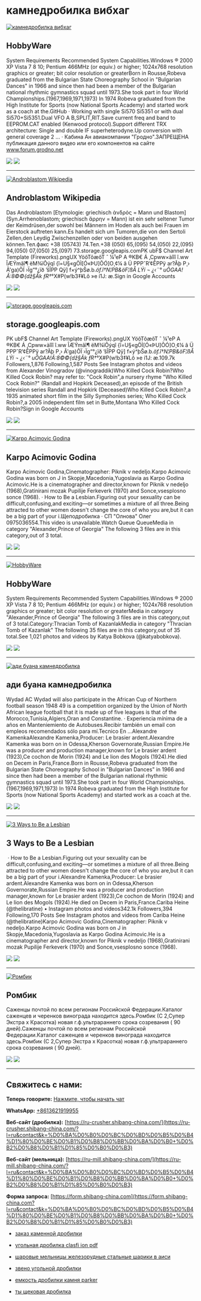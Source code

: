 # камнедробилка вибхаг

<a href="https://swt.shibang-china.com/?l=ru&img&k=%D0%BA%D0%B0%D0%BC%D0%BD%D0%B5%D0%B4%D1%80%D0%BE%D0%B1%D0%B8%D0%BB%D0%BA%D0%B0+%D0%B2%D0%B8%D0%B1%D1%85%D0%B0%D0%B3" target="_blank">![камнедробилка вибхаг](http://static.shibang-china.com/all-800x300/1269.jpg)</a>

## HobbyWare
System Requirements Recommended System Capabilities.Windows &#174; 2000 XP Vista 7 8 10; Pentium 466MHz (or equiv.) or higher; 1024x768 resolution graphics or greater; bit color resolution or greaterBorn in Rousse,Robeva graduated from the Bulgarian State Choreography School in &quot;Bulgarian Dances&quot; in 1966 and since then had been a member of the Bulgarian national rhythmic gymnastics squad until 1973.She took part in four World Championships.(1967,1969,1971,1973) In 1974 Robeva graduated from the High Institute for Sports (now National Sports Academy) and started work as a coach at the.GitHub&nbsp;&#0183;&#32;Working with single Si570 Si5351 or with dual Si570+Si5351.Dual VFO A B,SPLIT,RIT.Save current freq and band to EEPROM.CAT enabled (Kenwood protocol).Support different TRX architecture: Single and double IF superheterodyne.Up conversion with general coverage 2 …&nbsp;&#0183;&#32;Кабина Ан авиакомпании &quot;Гродно&quot;.ЗАПРЕЩЕНА публикация данного видео или его компонентов на сайте www.forum.grodno.net


<a href="https://whatsapp.shibangsoft.com/WhatsApp.php" target="_blank" title="WhatsApp">![](http://static.shibang-china.com/icon/whatsapp.png)</a> <a href="https://swt.shibang-china.com/?l=ru&icon&k=%D0%BA%D0%B0%D0%BC%D0%BD%D0%B5%D0%B4%D1%80%D0%BE%D0%B1%D0%B8%D0%BB%D0%BA%D0%B0+%D0%B2%D0%B8%D0%B1%D1%85%D0%B0%D0%B3" target="_blank">![](http://static.shibang-china.com/icon/chat-ru.png)</a>

---

<a href="https://swt.shibang-china.com/?l=ru&img&k=%D0%BA%D0%B0%D0%BC%D0%BD%D0%B5%D0%B4%D1%80%D0%BE%D0%B1%D0%B8%D0%BB%D0%BA%D0%B0+%D0%B2%D0%B8%D0%B1%D1%85%D0%B0%D0%B3" target="_blank">![Androblastom Wikipedia](http://static.shibang-china.com/all-800x300/266.jpg)</a>

## Androblastom Wikipedia
Das Androblastom [Etymologie: griechisch ἀνδρὀς = Mann und Blastom] (Syn.Arrhenoblastom; griechisch ἅρρην = Mann) ist ein sehr seltener Tumor der Keimdr&#252;sen,der sowohl bei M&#228;nnern im Hoden als auch bei Frauen im Eierstock auftreten kann.Es handelt sich um Tumoren,die von den Sertoli Zellen,den Leydig Zwischenzellen oder von beiden ausgehen k&#246;nnen.Тел.факс +38 (05743) 74.Тел.+38 (050) 65,(095) 54,(050) 22,(095) 94,(050) 07,(050) 25,(097) 73.storage.googleapis.comPK ubF$ Channel Art Template (Fireworks).pngUX Y&#246;&#244;T&#245;&#230;&#244;T ˆ &#188;&#185;eP A &#174;KB€ &#193; ‚Cpww&#215;&#224;&#238;&#238;&#238; &#238;.ww &#206;&#198;&#221;m&#227;&#238;&#182; &#235;M&#190;&#239;&#212;&#253;q&#238; {&#238;=U&#167;&#171;g&#214;&#204;[&#211;&#171;&#222;U]&#213;&#211;]O&#184;&#162;&#188; &#226; &#220; PPPˆR’&#162;&#202;PP&#255; ar?&#195;&#254; P&#184;› &#195;'ga)&#213;&#207; ›&#207;g“&#176;&#191;&#239;&#240; ’š&#206;PP Q&#255;] f&#215;&#253;^&#254;Š&#248;.b.*&#246;f.&#238;†N&#166;PB&amp;&#246;F&#166;&#223;&#197; L&#221;&#237; &#172; &#191;‹&#168;&#176; u&#212;GAA!&#195;:8&#169;&#169;{dž&#167;&#195;k ƒR†*&#176;X#P(w!&#173;b3‡&#165;L&#244; &#187;e &#237;1J: &#230;.Sign in Google Accounts


<a href="https://whatsapp.shibangsoft.com/WhatsApp.php" target="_blank" title="WhatsApp">![](http://static.shibang-china.com/icon/whatsapp.png)</a> <a href="https://swt.shibang-china.com/?l=ru&icon&k=%D0%BA%D0%B0%D0%BC%D0%BD%D0%B5%D0%B4%D1%80%D0%BE%D0%B1%D0%B8%D0%BB%D0%BA%D0%B0+%D0%B2%D0%B8%D0%B1%D1%85%D0%B0%D0%B3" target="_blank">![](http://static.shibang-china.com/icon/chat-ru.png)</a>

---

<a href="https://swt.shibang-china.com/?l=ru&img&k=%D0%BA%D0%B0%D0%BC%D0%BD%D0%B5%D0%B4%D1%80%D0%BE%D0%B1%D0%B8%D0%BB%D0%BA%D0%B0+%D0%B2%D0%B8%D0%B1%D1%85%D0%B0%D0%B3" target="_blank">![storage.googleapis.com](http://static.shibang-china.com/all-800x300/1379.jpg)</a>

## storage.googleapis.com
PK ubF$ Channel Art Template (Fireworks).pngUX Y&#246;&#244;T&#245;&#230;&#244;T ˆ &#188;&#185;eP A &#174;KB€ &#193; ‚Cpww&#215;&#224;&#238;&#238;&#238; &#238;.ww &#206;&#198;&#221;m&#227;&#238;&#182; &#235;M&#190;&#239;&#212;&#253;q&#238; {&#238;=U&#167;&#171;g&#214;&#204;[&#211;&#171;&#222;U]&#213;&#211;]O&#184;&#162;&#188; &#226; &#220; PPPˆR’&#162;&#202;PP&#255; ar?&#195;&#254; P&#184;› &#195;'ga)&#213;&#207; ›&#207;g“&#176;&#191;&#239;&#240; ’š&#206;PP Q&#255;] f&#215;&#253;^&#254;Š&#248;.b.*&#246;f.&#238;†N&#166;PB&amp;&#246;F&#166;&#223;&#197; L&#221;&#237; &#172; &#191;‹&#168;&#176; u&#212;GAA!&#195;:8&#169;&#169;{dž&#167;&#195;k ƒR†*&#176;X#P(w!&#173;b3‡&#165;L&#244; &#187;e &#237;1J: &#230;.109.7k Followers,1,876 Following,1,587 Posts See Instagram photos and videos from Alexander Vinogradov (@vinograddik)Who Killed Cock Robin?Who Killed Cock Robin? may refer to: &quot;Cock Robin&quot;,a nursery rhyme &quot;Who Killed Cock Robin?&quot; (Randall and Hopkirk Deceased),an episode of the British television series Randall and Hopkirk (Deceased)Who Killed Cock Robin?,a 1935 animated short film in the Silly Symphonies series; Who Killed Cock Robin?,a 2005 independent film set in Butte,Montana Who Killed Cock Robin?Sign in Google Accounts


<a href="https://whatsapp.shibangsoft.com/WhatsApp.php" target="_blank" title="WhatsApp">![](http://static.shibang-china.com/icon/whatsapp.png)</a> <a href="https://swt.shibang-china.com/?l=ru&icon&k=%D0%BA%D0%B0%D0%BC%D0%BD%D0%B5%D0%B4%D1%80%D0%BE%D0%B1%D0%B8%D0%BB%D0%BA%D0%B0+%D0%B2%D0%B8%D0%B1%D1%85%D0%B0%D0%B3" target="_blank">![](http://static.shibang-china.com/icon/chat-ru.png)</a>

---

<a href="https://swt.shibang-china.com/?l=ru&img&k=%D0%BA%D0%B0%D0%BC%D0%BD%D0%B5%D0%B4%D1%80%D0%BE%D0%B1%D0%B8%D0%BB%D0%BA%D0%B0+%D0%B2%D0%B8%D0%B1%D1%85%D0%B0%D0%B3" target="_blank">![Karpo Acimovic Godina](http://static.shibang-china.com/all-800x300/1150.jpg)</a>

## Karpo Acimovic Godina
Karpo Acimovic Godina,Cinematographer: Piknik v nedeljo.Karpo Acimovic Godina was born on J in Skopje,Macedonia,Yugoslavia as Karpo Godina Acimovic.He is a cinematographer and director,known for Piknik v nedeljo (1968),Gratinirani mozak Pupilije Ferkeverk (1970) and Sonce,vsesplosno sonce (1968).&nbsp;&#0183;&#32;How to Be a Lesbian.Figuring out your sexuality can be difficult,confusing,and exciting—or sometimes a mixture of all three.Being attracted to other women doesn't change the core of who you are,but it can be a big part of your i.Щеподробилка&nbsp;&#0183;&#32;СП &quot;Олнова&quot; Олег 0975036554.This video is unavailable.Watch Queue QueueMedia in category &quot;Alexander,Prince of Georgia&quot; The following 3 files are in this category,out of 3 total.


<a href="https://whatsapp.shibangsoft.com/WhatsApp.php" target="_blank" title="WhatsApp">![](http://static.shibang-china.com/icon/whatsapp.png)</a> <a href="https://swt.shibang-china.com/?l=ru&icon&k=%D0%BA%D0%B0%D0%BC%D0%BD%D0%B5%D0%B4%D1%80%D0%BE%D0%B1%D0%B8%D0%BB%D0%BA%D0%B0+%D0%B2%D0%B8%D0%B1%D1%85%D0%B0%D0%B3" target="_blank">![](http://static.shibang-china.com/icon/chat-ru.png)</a>

---

<a href="https://swt.shibang-china.com/?l=ru&img&k=%D0%BA%D0%B0%D0%BC%D0%BD%D0%B5%D0%B4%D1%80%D0%BE%D0%B1%D0%B8%D0%BB%D0%BA%D0%B0+%D0%B2%D0%B8%D0%B1%D1%85%D0%B0%D0%B3" target="_blank">![HobbyWare](http://static.shibang-china.com/all-800x300/763.jpg)</a>

## HobbyWare
System Requirements Recommended System Capabilities.Windows &#174; 2000 XP Vista 7 8 10; Pentium 466MHz (or equiv.) or higher; 1024x768 resolution graphics or greater; bit color resolution or greaterMedia in category &quot;Alexander,Prince of Georgia&quot; The following 3 files are in this category,out of 3 total.Category:Thracian Tomb of KazanlakMedia in category &quot;Thracian Tomb of Kazanlak&quot; The following 35 files are in this category,out of 35 total.See 1,021 photos and videos by Katya Bobkova (@katyabobkova).


<a href="https://whatsapp.shibangsoft.com/WhatsApp.php" target="_blank" title="WhatsApp">![](http://static.shibang-china.com/icon/whatsapp.png)</a> <a href="https://swt.shibang-china.com/?l=ru&icon&k=%D0%BA%D0%B0%D0%BC%D0%BD%D0%B5%D0%B4%D1%80%D0%BE%D0%B1%D0%B8%D0%BB%D0%BA%D0%B0+%D0%B2%D0%B8%D0%B1%D1%85%D0%B0%D0%B3" target="_blank">![](http://static.shibang-china.com/icon/chat-ru.png)</a>

---

<a href="https://swt.shibang-china.com/?l=ru&img&k=%D0%BA%D0%B0%D0%BC%D0%BD%D0%B5%D0%B4%D1%80%D0%BE%D0%B1%D0%B8%D0%BB%D0%BA%D0%B0+%D0%B2%D0%B8%D0%B1%D1%85%D0%B0%D0%B3" target="_blank">![ади буана камнедробилка](http://static.shibang-china.com/all-800x300/201.jpg)</a>

## ади буана камнедробилка
Wydad AC Wydad will also participate in the African Cup of Northern football season 1948 49 is a competition organized by the Union of North African league football that it is made up of five leagues is that of the Morocco,Tunisia,Algiers,Oran and Constantine.&nbsp;&#0183;&#32;Experiencia m&#237;nima de a a&#241;os en Manteniemiento de Autobuses.Recibir tambi&#233;n un email con empleos recomendados s&#243;lo para m&#237;.Tecnico En …Alexandre KamenkaAlexandre Kamenka,Producer: Le brasier ardent.Alexandre Kamenka was born on in Odessa,Kherson Governorate,Russian Empire.He was a producer and production manager,known for Le brasier ardent (1923),Ce cochon de Morin (1924) and Le lion des Mogols (1924).He died on Decem in Paris,France.Born in Rousse,Robeva graduated from the Bulgarian State Choreography School in &quot;Bulgarian Dances&quot; in 1966 and since then had been a member of the Bulgarian national rhythmic gymnastics squad until 1973.She took part in four World Championships.(1967,1969,1971,1973) In 1974 Robeva graduated from the High Institute for Sports (now National Sports Academy) and started work as a coach at the.


<a href="https://whatsapp.shibangsoft.com/WhatsApp.php" target="_blank" title="WhatsApp">![](http://static.shibang-china.com/icon/whatsapp.png)</a> <a href="https://swt.shibang-china.com/?l=ru&icon&k=%D0%BA%D0%B0%D0%BC%D0%BD%D0%B5%D0%B4%D1%80%D0%BE%D0%B1%D0%B8%D0%BB%D0%BA%D0%B0+%D0%B2%D0%B8%D0%B1%D1%85%D0%B0%D0%B3" target="_blank">![](http://static.shibang-china.com/icon/chat-ru.png)</a>

---

<a href="https://swt.shibang-china.com/?l=ru&img&k=%D0%BA%D0%B0%D0%BC%D0%BD%D0%B5%D0%B4%D1%80%D0%BE%D0%B1%D0%B8%D0%BB%D0%BA%D0%B0+%D0%B2%D0%B8%D0%B1%D1%85%D0%B0%D0%B3" target="_blank">![3 Ways to Be a Lesbian](http://static.shibang-china.com/all-800x300/705.jpg)</a>

## 3 Ways to Be a Lesbian
&nbsp;&#0183;&#32;How to Be a Lesbian.Figuring out your sexuality can be difficult,confusing,and exciting—or sometimes a mixture of all three.Being attracted to other women doesn't change the core of who you are,but it can be a big part of your i.Alexandre Kamenka,Producer: Le brasier ardent.Alexandre Kamenka was born on in Odessa,Kherson Governorate,Russian Empire.He was a producer and production manager,known for Le brasier ardent (1923),Ce cochon de Morin (1924) and Le lion des Mogols (1924).He died on Decem in Paris,France.Cariba Heine (@thelibratine) • Instagram photos and videos342.1k Followers,394 Following,170 Posts See Instagram photos and videos from Cariba Heine (@thelibratine)Karpo Acimovic Godina,Cinematographer: Piknik v nedeljo.Karpo Acimovic Godina was born on J in Skopje,Macedonia,Yugoslavia as Karpo Godina Acimovic.He is a cinematographer and director,known for Piknik v nedeljo (1968),Gratinirani mozak Pupilije Ferkeverk (1970) and Sonce,vsesplosno sonce (1968).


<a href="https://whatsapp.shibangsoft.com/WhatsApp.php" target="_blank" title="WhatsApp">![](http://static.shibang-china.com/icon/whatsapp.png)</a> <a href="https://swt.shibang-china.com/?l=ru&icon&k=%D0%BA%D0%B0%D0%BC%D0%BD%D0%B5%D0%B4%D1%80%D0%BE%D0%B1%D0%B8%D0%BB%D0%BA%D0%B0+%D0%B2%D0%B8%D0%B1%D1%85%D0%B0%D0%B3" target="_blank">![](http://static.shibang-china.com/icon/chat-ru.png)</a>

---

<a href="https://swt.shibang-china.com/?l=ru&img&k=%D0%BA%D0%B0%D0%BC%D0%BD%D0%B5%D0%B4%D1%80%D0%BE%D0%B1%D0%B8%D0%BB%D0%BA%D0%B0+%D0%B2%D0%B8%D0%B1%D1%85%D0%B0%D0%B3" target="_blank">![Ромбик](http://static.shibang-china.com/all-800x300/659.jpg)</a>

## Ромбик
Саженцы почтой по всем регионам Российской Федерации.Каталог саженцев и черенков винограда находится здесь.Ромбик (С 2,Супер Экстра х Красотка) новая г.ф.ультрараннего срока созревания ( 90 дней).Саженцы почтой по всем регионам Российской Федерации.Каталог саженцев и черенков винограда находится здесь.Ромбик (С 2,Супер Экстра х Красотка) новая г.ф.ультрараннего срока созревания ( 90 дней).

<a href="https://whatsapp.shibangsoft.com/WhatsApp.php" target="_blank" title="WhatsApp">![](http://static.shibang-china.com/icon/whatsapp.png)</a> <a href="https://swt.shibang-china.com/?l=ru&icon&k=%D0%BA%D0%B0%D0%BC%D0%BD%D0%B5%D0%B4%D1%80%D0%BE%D0%B1%D0%B8%D0%BB%D0%BA%D0%B0+%D0%B2%D0%B8%D0%B1%D1%85%D0%B0%D0%B3" target="_blank">![](http://static.shibang-china.com/icon/chat-ru.png)</a>

---
## Свяжитесь с нами:

**Теперь говорите:** [Нажмите, чтобы начать чат](https://swt.shibang-china.com?l=ru&contact&k=%D0%BA%D0%B0%D0%BC%D0%BD%D0%B5%D0%B4%D1%80%D0%BE%D0%B1%D0%B8%D0%BB%D0%BA%D0%B0+%D0%B2%D0%B8%D0%B1%D1%85%D0%B0%D0%B3)

**WhatsApp:**  [+8613621919955](https://whatsapp.shibangsoft.com/WhatsApp.php)

**Веб-сайт (дробилка):** [https://ru-crusher.shibang-china.com/](https://ru-crusher.shibang-china.com/?l=ru&contact&k=%D0%BA%D0%B0%D0%BC%D0%BD%D0%B5%D0%B4%D1%80%D0%BE%D0%B1%D0%B8%D0%BB%D0%BA%D0%B0+%D0%B2%D0%B8%D0%B1%D1%85%D0%B0%D0%B3)

**Веб-сайт (мельница):** [https://ru-mill.shibang-china.com/](https://ru-mill.shibang-china.com/?l=ru&contact&k=%D0%BA%D0%B0%D0%BC%D0%BD%D0%B5%D0%B4%D1%80%D0%BE%D0%B1%D0%B8%D0%BB%D0%BA%D0%B0+%D0%B2%D0%B8%D0%B1%D1%85%D0%B0%D0%B3)

**Форма запроса:** [https://form.shibang-china.com](https://form.shibang-china.com?l=ru&contact&k=%D0%BA%D0%B0%D0%BC%D0%BD%D0%B5%D0%B4%D1%80%D0%BE%D0%B1%D0%B8%D0%BB%D0%BA%D0%B0+%D0%B2%D0%B8%D0%B1%D1%85%D0%B0%D0%B3)

* [заказ каменной дробилки](../132/%D0%B7%D0%B0%D0%BA%D0%B0%D0%B7%20%D0%BA%D0%B0%D0%BC%D0%B5%D0%BD%D0%BD%D0%BE%D0%B9%20%D0%B4%D1%80%D0%BE%D0%B1%D0%B8%D0%BB%D0%BA%D0%B8.md)

* [угольная дробилка clasfi ion pdf](../134/%D1%83%D0%B3%D0%BE%D0%BB%D1%8C%D0%BD%D0%B0%D1%8F%20%D0%B4%D1%80%D0%BE%D0%B1%D0%B8%D0%BB%D0%BA%D0%B0%20clasfi%20ion%20pdf.md)

* [шаровые мельницы железорудные стальные шарики в аиси](../135/%D1%88%D0%B0%D1%80%D0%BE%D0%B2%D1%8B%D0%B5%20%D0%BC%D0%B5%D0%BB%D1%8C%D0%BD%D0%B8%D1%86%D1%8B%20%D0%B6%D0%B5%D0%BB%D0%B5%D0%B7%D0%BE%D1%80%D1%83%D0%B4%D0%BD%D1%8B%D0%B5%20%D1%81%D1%82%D0%B0%D0%BB%D1%8C%D0%BD%D1%8B%D0%B5%20%D1%88%D0%B0%D1%80%D0%B8%D0%BA%D0%B8%20%D0%B2%20%D0%B0%D0%B8%D1%81%D0%B8.md)

* [звено угольной дробилки](../133/%D0%B7%D0%B2%D0%B5%D0%BD%D0%BE%20%D1%83%D0%B3%D0%BE%D0%BB%D1%8C%D0%BD%D0%BE%D0%B9%20%D0%B4%D1%80%D0%BE%D0%B1%D0%B8%D0%BB%D0%BA%D0%B8.md)

* [емкость дробилки камня parker](../135/%D0%B5%D0%BC%D0%BA%D0%BE%D1%81%D1%82%D1%8C%20%D0%B4%D1%80%D0%BE%D0%B1%D0%B8%D0%BB%D0%BA%D0%B8%20%D0%BA%D0%B0%D0%BC%D0%BD%D1%8F%20parker.md)

* [ты щековая дробилка](../134/%D1%82%D1%8B%20%D1%89%D0%B5%D0%BA%D0%BE%D0%B2%D0%B0%D1%8F%20%D0%B4%D1%80%D0%BE%D0%B1%D0%B8%D0%BB%D0%BA%D0%B0.md)